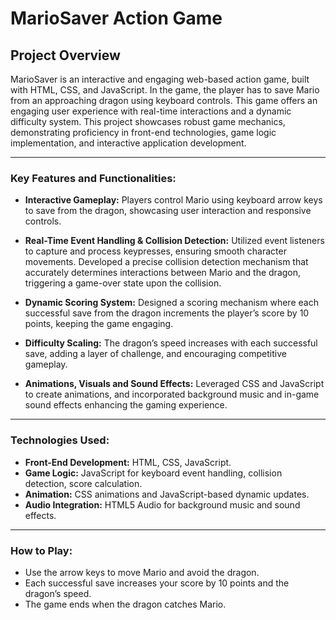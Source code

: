 # MarioSaver Action Game

## Project Overview
MarioSaver is an interactive and engaging web-based action game, built with HTML, CSS, and JavaScript. In the game, the player has to save Mario from an approaching dragon using keyboard controls. This game offers an engaging user experience with real-time interactions and a dynamic difficulty system.
This project showcases robust game mechanics, demonstrating proficiency in front-end technologies, game logic implementation, and interactive application development.

---
### Key Features and Functionalities:
- **Interactive Gameplay:** Players control Mario using keyboard arrow keys to save from the dragon, showcasing user interaction and responsive controls.

- **Real-Time Event Handling & Collision Detection:** Utilized event listeners to capture and process keypresses, ensuring smooth character movements. Developed a precise collision detection mechanism that accurately determines interactions between Mario and the dragon, triggering a game-over state upon the collision.

- **Dynamic Scoring System:** Designed a scoring mechanism where each successful save from the dragon increments the player’s score by 10 points, keeping the game engaging.

- **Difficulty Scaling:** The dragon’s speed increases with each successful save, adding a layer of challenge, and encouraging competitive gameplay.

- **Animations, Visuals and Sound Effects:** Leveraged CSS and JavaScript to create animations, and incorporated background music and in-game sound effects enhancing the gaming experience.

---
### Technologies Used:
- **Front-End Development:** HTML, CSS, JavaScript.
- **Game Logic:** JavaScript for keyboard event handling, collision detection, score calculation.
- **Animation:** CSS animations and JavaScript-based dynamic updates.
- **Audio Integration:** HTML5 Audio for background music and sound effects.

---
### How to Play:
- Use the arrow keys to move Mario and avoid the dragon.<br>
- Each successful save increases your score by 10 points and the dragon’s speed.<br>
- The game ends when the dragon catches Mario.<br>
